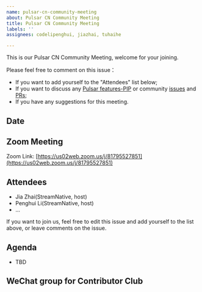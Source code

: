 ```yaml
---
name: pulsar-cn-community-meeting
about: Pulsar CN Community Meeting
title: Pulsar CN Community Meeting
labels: ''
assignees: codelipenghui, jiazhai, tuhaihe

---
```


This is our Pulsar CN Community Meeting, welcome for your joining. 

Please feel free to comment on this issue：
 - If you want to add yourself to the "Attendees" list below;
 - If you want to discuss any [Pulsar features-PIP](https://github.com/apache/pulsar/wiki) or community [issues](https://github.com/apache/pulsar/issues) and [PRs](https://github.com/apache/pulsar/pulls);
 - If you have any suggestions for this meeting.

## Date


## Zoom Meeting

Zoom Link: [https://us02web.zoom.us/j/81795527851](https://us02web.zoom.us/j/81795527851)

## Attendees

- Jia Zhai(StreamNative, host)
- Penghui Li(StreamNative, host)
- ...

If you want to join us, feel free to edit this issue and add yourself to the list above, or leave comments on the issue.

## Agenda

- TBD

## WeChat group for Contributor Club
